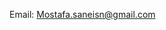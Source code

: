 Email: Mostafa.saneisn@gmail.com
<!---
mosisn/mosisn is a ✨ special ✨ repository because its `README.md` (this file) appears on your GitHub profile.
You can click the Preview link to take a look at your changes.
--->
